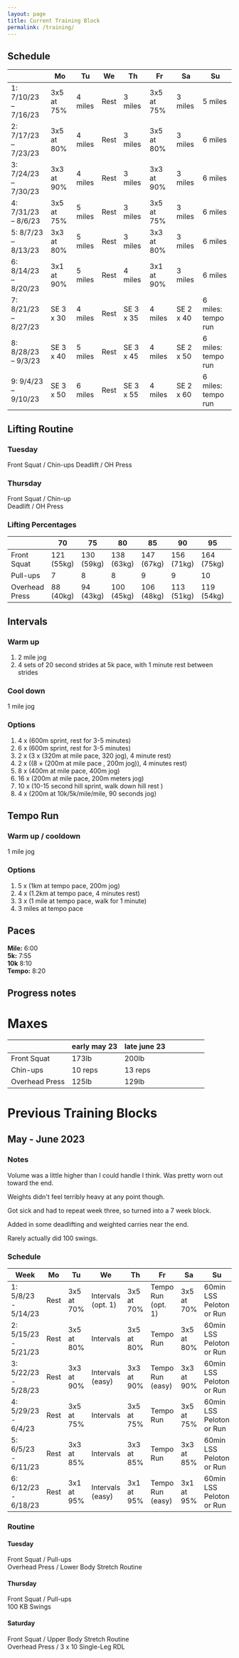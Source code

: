```yaml
---
layout: page
title: Current Training Block
permalink: /training/
---
```


## Schedule
||Mo|Tu|We|Th|Fr|Sa|Su|
|---|---|---|---|---|---|---|---|
|1: 7/10/23 – 7/16/23|3x5 at 75%|4 miles|Rest|3 miles|3x5 at 75%|3 miles|5 miles|
|2: 7/17/23 – 7/23/23|3x5 at 80%|4 miles|Rest|3 miles|3x5 at 80%|3 miles|6 miles|
|3: 7/24/23 – 7/30/23|3x3 at 90%|4 miles|Rest|3 miles|3x3 at 90%|3 miles|6 miles|
|4: 7/31/23 – 8/6/23|3x5 at 75%|5 miles|Rest|3 miles|3x5 at 75%|3 miles|6 miles|
|5: 8/7/23 – 8/13/23|3x3 at 80%|5 miles|Rest|3 miles|3x3 at 80%|3 miles|6 miles|
|6: 8/14/23 – 8/20/23|3x1 at 90%|5 miles|Rest|4 miles|3x1 at 90%|3 miles|6 miles|
|7: 8/21/23 – 8/27/23|SE 3 x 30|4 miles|Rest|SE 3 x 35|4 miles|SE 2 x 40|6 miles: tempo run|
|8: 8/28/23 – 9/3/23|SE 3 x 40|5 miles|Rest|SE 3 x 45|4 miles|SE 2 x 50|6 miles: tempo run|
|9: 9/4/23 – 9/10/23|SE 3 x 50|6 miles|Rest|SE 3 x 55|4 miles|SE 2 x 60|6 miles: tempo run|


## Lifting Routine
### Tuesday 
Front Squat / Chin-ups
Deadlift / OH Press<br>
### Thursday
Front Squat / Chin-up<br>
Deadlift / OH Press

### Lifting Percentages

||70|75|80|85|90|95|max|
|---|---|---|---|---|---|---|---|
|Front Squat|121 (55kg) |130 (59kg)|138 (63kg)|147 (67kg) |156 (71kg)|164 (75kg)|173|
|Pull-ups|7|8|8|9|9|10|10|
|Overhead Press|88 (40kg)|94 (43kg)|100 (45kg)|106 (48kg)|113 (51kg)|119 (54kg) |125|


## Intervals
### Warm up
1. 2 mile jog
2. 4 sets of 20 second strides at 5k pace, with 1 minute rest between strides

### Cool down
1 mile jog
### Options
1. 4 x (600m sprint, rest for 3-5 minutes)
1. 6 x (600m sprint, rest for 3-5 minutes)
1. 2 x (3 x (320m at mile pace, 320 jog), 4 minute rest)
1. 2 x ((8 × (200m at mile pace , 200m jog)), 4 minutes rest)
1. 8 x (400m at mile pace, 400m jog)
1. 16 x (200m at mile pace, 200m meters jog)
1. 10 x (10-15 second hill sprint, walk down hill rest )
1. 4 x (200m at 10k/5k/mile/mile, 90 seconds jog)


## Tempo Run
### Warm up / cooldown
1 mile jog
### Options
1. 5 x (1km at tempo pace, 200m jog)
1. 4 x (1.2km at tempo pace, 4 minutes rest)
1. 3 x (1 mile at tempo pace, walk for 1 minute)
1. 3 miles at tempo pace

## Paces
**Mile:** 6:00<br>
**5k:** 7:55<br>
**10k** 8:10<br>
**Tempo:** 8:20<br>

## Progress notes

# Maxes
||early may 23|late june 23||||||
|---|---|---|---|---|---|---|---|
|Front Squat|173lb|200lb||||||
|Chin-ups|10 reps|13 reps||||||
|Overhead Press|125lb|129lb||||||



# Previous Training Blocks

## May - June 2023
### Notes
Volume was a little higher than I could handle I think. Was pretty worn out toward the end. 

Weights didn't feel terribly heavy at any point though.

Got sick and had to repeat week three, so turned into a 7 week block.

Added in some deadlifting and weighted carries near the end.

Rarely actually did 100 swings.


### Schedule
|Week|Mo|Tu|We|Th|Fr|Sa|Su|
|---|---|---|---|---|---|---|---|
|1: 5/8/23 - 5/14/23|Rest|3x5 at 70%|Intervals (opt. 1)|3x5 at 70%|Tempo Run (opt. 1)|3x5 at 70%|60min LSS Peloton or Run|
|2: 5/15/23 - 5/21/23|Rest|3x5 at 80%|Intervals|3x5 at 80%|Tempo Run|3x5 at 80%|60min LSS Peloton or Run|
|3: 5/22/23 - 5/28/23|Rest|3x3 at 90%|Intervals (easy)|3x3 at 90%|Tempo Run (easy)|3x3 at 90%|60min LSS Peloton or Run|
|4: 5/29/23 - 6/4/23|Rest|3x5 at 75%|Intervals|3x5 at 75%|Tempo Run|3x5 at 75%|60min LSS Peloton or Run|
|5: 6/5/23 - 6/11/23|Rest|3x3 at 85%|Intervals|3x3 at 85%|Tempo Run|3x3 at 85%|60min LSS Peloton or Run|
|6: 6/12/23 - 6/18/23|Rest|3x1 at 95%|Intervals (easy)|3x1 at 95%|Tempo Run (easy)|3x1 at 95%|60min LSS Peloton or Run|

### Routine
#### Tuesday 
Front Squat / Pull-ups<br>
Overhead Press / Lower Body Stretch Routine
#### Thursday
Front Squat / Pull-ups<br>
100 KB Swings
#### Saturday
Front Squat / Upper Body Stretch Routine<br>
Overhead Press / 3 x 10 Single-Leg RDL

<!-- 
possible clusters
front squat
oh press
hanging leg raises
kb swings
single leg rdl
chinups

possible clusters
back squat
pushups
hanging leg raises
kb swings
single leg rdl



## Next Lifting Routine
### Tuesday 
Back Squat / Rows<br>
Push-ups / Single-leg RDL
### Thursday
Back Squat / Rows<br>
Push-ups / Single-leg RDL

## Easy Strength Routine
Warm-up: 15 Goblet squats, 75 kb swings<br>
3x3 OH press / Single-leg RDL<br>
2x5 pull-ups / ab wheel<br>
loaded carry

## Next Green Schedule
||Mo|Tu|We|Th|Fr|Sa|Su|
|---|---|---|---|---|---|---|---|
|1: 9/11/23 – 9/17/23|3x5 at 75%|5 miles|Rest|4 miles|3x5 at 75%|3 miles|8 miles|
|2: 9/18/23 – 9/24/23|3x5 at 80%|5 miles|Rest|4 miles|3x5 at 80%|3 miles|8 miles|
|3: 9/25/23 – 10/1/23|3x3 at 90%|5 miles|Rest|4 miles|3x3 at 90%|3 miles|9 miles|
|4: 10/2/23 – 10/8/23|3x5 at 75%|5 miles|Rest|4 miles|3x5 at 75%|3 miles|9 miles|
|5: 10/9/23 – 10/15/23|3x3 at 80%|6.5 miles|Rest|4 miles|3x3 at 80%|3 miles|9 miles|
|6: 10/16/23 – 10/22/23|3x1 at 90%|6.5 miles|Rest|4.5 miles|3x1 at 90%|3 miles|9 miles|
|7: 10/23/23 – 10/29/23|SE 3 x 30|6 miles|Rest|SE 3 x 35|5 miles|SE 2 x 40|6 miles: tempo run|
|8: 10/30/23 – 11/5/23|SE 3 x 40|6 miles|Rest|SE 3 x 45|6 miles|SE 2 x 50|6 miles: tempo run|
|9: 11/6/23 – 11/12/23|SE 3 x 50|6 miles|Rest|SE 3 x 55|6 miles|SE 2 x 60|7 miles: tempo run|


## Black Schedule Template
||Mo|Tu|We|Th|Fr|Sa|Su|
|---|---|---|---|---|---|---|---|
|Week 1|Rest|3x5 at 70%|HIC|3x5 at 70%|HIC|3x5 at 70%|E|
|Week 2|Rest|3x5 at 80%|HIC|3x5 at 80%|HIC|3x5 at 80%|E|
|Week 3|Rest|3x3 at 90%|HIC|3x3 at 90%|HIC|3x3 at 90%|E|
|Week 4|Rest|3x5 at 75%|HIC|3x5 at 75%|HIC|3x5 at 75%|E|
|Week 5|Rest|3x3 at 85%|HIC|3x3 at 85%|HIC|3x3 at 85%|E|
|Week 6|Rest|3x1 at 95%|HIC|3x1 at 95%|HIC|3x1 at 95%|E|


## Green Schedule Template
||Mo|Tu|We|Th|Fr|Sa|Su|
|---|---|---|---|---|---|---|---|
|Week 1|Rest|3x5 at 75%|E|E or Recovery|3x5 at 75%|E|E|
|Week 2|Rest|3x5 at 80%|E|E or Recovery|3x5 at 80%|E|E|
|Week 3|Rest|3x3 at 90%|E|E or Recovery|3x3 at 90%|E|E|
|Week 4|Rest|3x5 at 75%|E|E or Recovery|3x5 at 75%|E|E|
|Week 5|Rest|3x3 at 80%|E|E or Recovery|3x3 at 80%|E|E|
|Week 6|Rest|3x1 at 90%|E|E or Recovery|3x1 at 90%|E|E|
|Week 7|Rest|SE 3 x 30|E|SE 3 x 35|E|SE 2 x 40|HIC|
|Week 8|Rest|SE 3 x 40|E|SE 3 x 45|E|SE 2 x 50|HIC|
|Week 9|Rest|SE 3 x 50|E|SE 3 x 55|E|SE 2 x 60|HIC|


# long term plan
up to late june: current black block - up to 15 miles/week
july - august: green - up to 20 miles/week
september - october: green - up to 25 miles/week
november - december: easy strength and running up to 35 miles/week
January - April 2024: marathon specific training, up to 45 miles/week
-->
